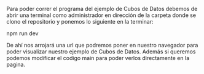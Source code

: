 Para poder correr el programa del ejemplo de Cubos de Datos debemos de abrir una terminal como administrador en dirección de la carpeta donde se clono el repositorio y ponemos lo siguiente en la terminar:

npm run dev

De ahí nos arrojará una url que podremos poner en nuestro navegador para poder visualizar nuestro ejemplo de Cubos de Datos.
Además si queremos podemos modificar el codigo main para poder verlos directamente en la pagina.
